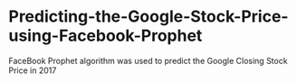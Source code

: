 # Predicting-the-Google-Stock-Price-using-Facebook-Prophet
FaceBook Prophet algorithm was used to predict the Google Closing Stock Price in 2017

